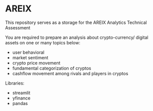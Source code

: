 # AREIX

This repository serves as a storage for the AREIX Analytics Technical Assessment

You are required to prepare an analysis about crypto-currency/ digital assets on one
or many topics below:
- user behavioral
- market sentiment
- crypto price movement
- fundamental categorization of cryptos
- cashflow movement among rivals and players in cryptos

Libraries:
- streamlit
- yfinance
- pandas